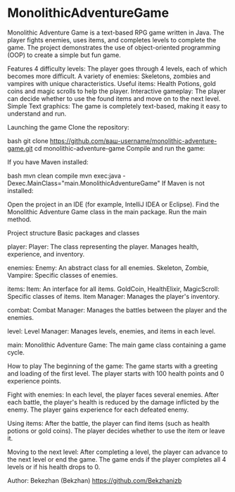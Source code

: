 # MonolithicAdventureGame
Monolithic Adventure Game is a text-based RPG game written in Java. The player fights enemies, uses items, and completes levels to complete the game. The project demonstrates the use of object-oriented programming (OOP) to create a simple but fun game.

Features
4 difficulty levels: The player goes through 4 levels, each of which becomes more difficult.
A variety of enemies: Skeletons, zombies and vampires with unique characteristics.
Useful items: Health Potions, gold coins and magic scrolls to help the player.
Interactive gameplay: The player can decide whether to use the found items and move on to the next level.
Simple Text graphics: The game is completely text-based, making it easy to understand and run.

Launching the game
Clone the repository:

bash
git clone https://github.com/ваш-username/monolithic-adventure-game.git
cd monolithic-adventure-game
Compile and run the game:

If you have Maven installed:

bash
mvn clean compile
mvn exec:java -Dexec.MainClass="main.MonolithicAdventureGame"
If Maven is not installed:

Open the project in an IDE (for example, IntelliJ IDEA or Eclipse).
Find the Monolithic Adventure Game class in the main package.
Run the main method.

Project structure
Basic packages and classes

player:
  Player: The class representing the player. Manages health, experience, and inventory.

enemies:
  Enemy: An abstract class for all enemies.
  Skeleton, Zombie, Vampire: Specific classes of enemies.

items:
  Item: An interface for all items.
  GoldCoin, HealthElixir, MagicScroll: Specific classes of items.
  Item Manager: Manages the player's inventory.

combat:
  Combat Manager: Manages the battles between the player and the enemies.

level:
  Level Manager: Manages levels, enemies, and items in each level.

main:
  Monolithic Adventure Game: The main game class containing a game cycle.

How to play
The beginning of the game:
  The game starts with a greeting and loading of the first level.
  The player starts with 100 health points and 0 experience points.

Fight with enemies:
  In each level, the player faces several enemies.
  After each battle, the player's health is reduced by the damage inflicted by the enemy.
  The player gains experience for each defeated enemy.

Using items:
  After the battle, the player can find items (such as health potions or gold coins).
  The player decides whether to use the item or leave it.

Moving to the next level:
  After completing a level, the player can advance to the next level or end the game.
  The game ends if the player completes all 4 levels or if his health drops to 0.

Author:
  Bekezhan (Bekzhan)
  https://github.com/Bekzhanizb
